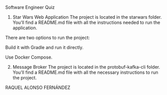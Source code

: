 Software Engineer Quiz

1. Star Wars Web Application
The project is located in the starwars folder.
You’ll find a README.md file with all the instructions needed to run the application.

There are two options to run the project:

Build it with Gradle and run it directly.

Use Docker Compose.

2. Message Broker
The project is located in the protobuf-kafka-cli folder.
You’ll find a README.md file with all the necessary instructions to run the project.

RAQUEL ALONSO FERNÁNDEZ
